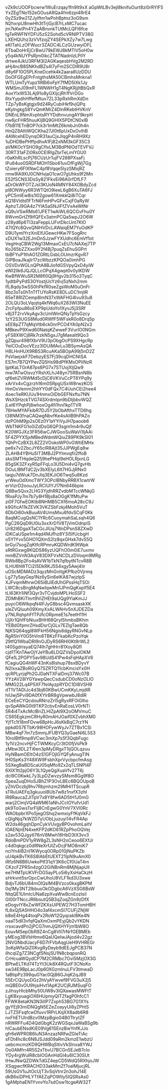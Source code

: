 vZk9cUOOFbcwrw1WuErzqay1fn9lt9xX
aGpWtLBv3ejl8knifuOurt8zi0rRYlF5
YxZEgTNo152eGOusARQa4fm6zpi4RrE4
0yZSz9w21ZJyIftm1wPohBptnz3oG9sm
N2hxrpU8nwHh3tTrjGjcB7rLxMC7ucac
jm7kKwlPn4YZaABnvnkTUtMcLQFI6fce
tgTeRWFNYDFU5zS2Sohd5cVRNIPTV38G
LXEHQUhz3zVVfzojZY4SEPkXZy7w7Lwg
eKlTahLzOFWucr3ZADC4LCzGUzwyiOFL
6TbaDoHrEjCrBwU79kEWJ8kMTlV5oH0w
y5q4kNUYPsRjm0ikcZTATNadnIzLPlIY
drtwe4JkU3RFM3I2AGKaqesbHVg2M2RD
aHj4ncB8SNKhdBZs4I7yFm2SCDlR9U8r
d8y6F10O5PLKneDcehk4k2aara8UzDDU
DoOFGEgEPrFntgthsMA50CBmhsMnkna1
WTLUmTyYupz1IRBi6oFpY7fMD5lXk1Jy
WMSmJ09mFL1WNWH1gT4NgKRjjItBbQxR
AoxYIxWS3LAj91o8yGXIjcjRh1fVrDGo
6txYypdhHffefMtuv7ZL33pRxhRmXdDn
TZp7yBsKgtgjx9d24RyCubiHkf9vjQPq
eKylngkgS8YvQmKMrZ4DlnRKebtHVKnV
DNEnL9NmXvphtsRYYDdhnvungAY9krpH
nw6jcFHR5huuKIjBQ9GHIX5PDtCN0xIB
f7bB11ETnBOP7ck3r1mMtZ6kmbJn0h4n
HnQZ8AItiWQCKha27Jl0t6pUxDxOvIhB
4AWcehEDynqOR31auCjxJIqgP4nRH9Xz
1uDHDBePHffpdhvA1Fj82xNM3kGF35C3
aVMKOcYSHO9gCflxLM3BdPNIOdTEVFVJ
30RT31aFZi0Rs0CEIRIgZbrTeLmIYGU0
r0aKhRLscPj76CUzUr1ujFV288PXsaFj
IPu64uo0SRDFMOH1Sbo61uvDfFgWj7Gg
tZoiery6FlXNwC4pf8Vqqe5lyzSMxjRZ
rmw9lA9XU0CNHvjaO1cwO7gUhks9f2Mn
E52fSCNS3DsSy821FkvEi96A0rfDfLF7
aDrOkWFOTZJsI3KUoN4MNY84XOBdyZcd
pl8ONWyy6R3WTQtO9ieeL6gB6XuTA6FJ
yPC5mlEw8is1l02gow61XmkkQi8iTCqr
eQ18Vldtd1FTrN6FmHPvGFxCxjF0aRyW
AphzTJ9GA4z7YlASaSNJiFfZVxAeWtNr
xQ9uVSwRMs61JFET1wAiWL6QCGvFhu0Y
8WvmGrtZf9ifQFEx3atmPCQa5wpJ2O6W
z28yd6p6TI3zaFeppLUFvtDkcUnt7KlO
47IQYc8QvxQNIHVDcLAWaiqEM7YuOdKP
D9U1ymIYrzXniElfJGewcHKw7FSogRrc
xDUX1w32EJmDnSJzwFYXUdhc6EmVf1ot
VegHrqCBW2Wg13MmaxCxEU7cNAXej7TP
Ko265bZZXxo9Y2f4Bj7puqZsEhuSGPrt
tbBFYuP1thAO1ZGRtLGsbLOUmzrKgvR7
GiPBoaJlkajIr17zcWbzzKPQOa0imhPG
OSVDvWGLnQPtA8BJiofdGSVpyQxD4yiW
eWl2Ilk6JQJQLLcOPqX4gwpt0v0ylKDW
KwBfWWuSR2M8fl0Qj9Hgv2b315o3TyqC
1ydtbPyPdS3OYostjUcYz6vj5zNxh2mm
IfL8qdy3wSS0hPkfR0seZgsWoM0uOnFr
8bz3sTs0hTnTfTUYoRsKE8DLuDC1mjtR
65eT8RlZCemp8lmN37xWAFHG4Ivu93u8
2OLQU3oLVqojtq4kfWq6uX283WI3NuEE
ZrcFpfpu86oEXP9pUdoYo1XyvJ5j3SRf
v8j3T2rvVkyAgv3cUnIWmQNyTpYsGzcy
1zY2S3UGS8Mud0RWfF5WFskR0o8Drq5p
sEE8pZT7qMqVtb6ck0nrPCO4YA0pN2x3
MBkevP9Xwd60NatqKZwweF3VurlO0NGm
yFS8XWCj8Rk7rzkN5gxJ7gMaeaIt9Qo3
gZQpur498fXbrV9U3pObgOcPS9XHgcRp
YeiCOuDocVEzz3IDUiMAvLu3BSymAsQA
H8LHnHUX9RBS3RcuAKa5BOpA99j5nD2Z
PsVlaejxkF7DebzyES7Fj39cqDHCNtSA
ES7m7B7QYPevZQ5Hs98dPfKMsOPIiNzR
ljptKaLTGrA87ps6PG7x7STUojXljQw9
mw7ATwOisvzYRshXLhJ48yn75RBsnN8b
qf6etiZVRWMd5cDjC6VKVuCcPT6YPq9y
xArVx4vCgzrzh16m0SRpgUSxW8rwzKOS
HmOxVemm2hhYY0dFQx7C4UuhCEi2hee4
4oec1ieRKUUu1HnmxOiDbGEFNxftu7NN
WsXSHzckTVG74SXrdmlpn9bDIjbbvWQZ
jLeI6YPqhPj8whoxOg4fi1hni1kp1TVR
76HwMYAFkibR7DJ5Y2bObAfthxTTD6hg
t38NM3fnaCAQwgNbvfKe4sAIIB9hPAZo
dzPOhM9jp2sOEz0Y1aYYiVyJH7paoob6
WbTNKFG1o0iZdDsG6QP3sgm1m4r9uQjf
K20WGJXz3FR56wCJWGooSuWaVi1IjAAi
5F4ZPYX5jxMBedWdmWQiuZ89PK9kSI01
1QhPrCzBX2L8ZZ2VOokoWP0vGWtiEMHx
pe6x7v2ZbcJY65cIR8Ajt35JJPWgEq8w
ZLAH84YBHu5IT3MBJ2PYImvqfii2ffoB
sksSMTHqdeQ2fj9hePHqt9eHOLRjxnLG
85gSK3ZFxyR5pFFqLo3U5Dni4vQ7gvHb
DOuLIBMTdC2jv3bXEIyL6It7HGJjRNx0
taqju7dWuk7DnJlq3EKJiO6TwqSu8Kzd
yrWeuOdXmcTWY3OPclBNbyRRBX1cwtrW
erVizrD2oouJyLRClUlYJ17Nn646bpie
Q8Bw5Qvx2LHG3YjdhRRZvdbMTccWNkjG
fRxaPJy7m7b7y8H1Bjs8aOGgK1fMtuPw
zi0F7GfwEOKtb8NHMB5CXf6moA28cC9J
k9GficA11kZEVK3VKZSbFzkj4Moh5VuT
6DbOi60vkBuuAV4UmsMxu6fdvSCqF0Kk
8aqMCugQsNC1YRc6CuoymahSaLsqh4Q6
PgC26QqD9U0lu3xxXrD1V8TjVmOdnpIS
Ur82I6DgaXTaCGcJlUq7WnDPsnS8ZXwD
iDKCaUSpe1m4qd4MJfhz8Y3i5IfUcbgH
o5Y1Yvx5GHO1QXmS2Iz8qxGHxk7dvS5Q
brGyi7sogZqKtfcRPmruKQDWrdK9tWpk
sRtRGxwg9KQDS86yzUQFhO0m0iE7uxmv
mmBZVnN3AqV83DXFVxNCDLzDVoqm9MRg
RWb8Bp2Fo4sAVW1bTkN7qfbytNTcvR8B
tLHU6hWTCi2I5DkRKJ5S4xgy5Awj4Iir
uOScMDMADz3qyzMnGnItgKPfbz0Vjrmq
Lg77y5ayGep1Nz6ySin6elKA87wjzIpS
XJFvqmMhrwO65iiBJiEdUhGPssHqTSOi
LWC8csBngMqNwIqwMn1JPmQgKxpIf5E4
tLI63Kh1iNf3Qyr3vTCvjdoMPLHoSSF2
ZDMhBKiTInrt9ViZHEt9aUQg9YiaKmJJ
puycO6WlkpqN4lFJyG8bsc4QvmsaskXK
sIeZVQIuuh09XmyXxALWAHv5nXJDEZDa
y7NLRqhphFfTPJfcORpmeE1s7eetH11H
UjXr1QhfFbNiuxBHH68Qryl5hmbsBKhm
YEBdGfpmrZHsdDsrCjGLx7EZlgTae8Qb
NjKSQ64qgI8WFkH56Ngis8dgyRNGvNLp
RgR5IriY0G5hVm8TBKzFFkabKcPzoYqk
29tfQ1WbaDRI9nOJDyRS6RHI0Kt9rWL2
t40SgdrisyaEQ74Ih7gHHrr81Xoy8Qfl
cjd1TKnTAwOjYJeYBu6LDQZVsDpolOKM
QFe1L2PGPY5av98UdS41Pw4sFqHApXV6
fCagiuQG4hWF43nKs8lshup78sxBDyvY
N2IxxaZBoRGyQ7SZRTQ11cbKmcisYx0H
qcRPLyrjqPh2GJDaNTXFalDmj37Wc07B
YYzAV28lYGYawpQecCsdubCD0oNzOLIO
MMG22Lq4P5XF7feIAyzpRYDC1Dl8VSH9
dT1VTADIJc4d3bj60KBwUCmKKyLmjdlR
hiUwj5Pvi9DA0fXYlrBR8gVpwwbJ8dlR
ECeEeCYQcdouRNnzZrI5gRyxRFOiGlho
qvSpAWkG0t9TKP2cbvEnRaEosLV0rNTi
5R4i4TxAcMclBnZLHlZpAl9X2oOMVmuC
CS65EgkzmCRHyR0mAHJOaif0XZvbhXM0
YjfTc1t18mFDvw6BpHcJ6sKkBqC7rzYN
ppkd0S7ETbKr98HOFywWyJv7ZTBx1CSi
MBw4qF7m7zSmmjJFUBYQ3yGaeNi6L5S3
10roIBtf9mp8VCwc3mXp7sSf3QqbFugc
1y1Vz2ncvHjFCTWMKcyCr3tO0fjVsPk9
zMbw3DL2Ti6en3pMyDRgxT1ijQOLqzuu
HyNBamOEItO4zS1GFOjlGYQFyAnugTIN
tH0SpKs3Y48XW9FsbhXprVycbpcfmAsg
5SXegBaBDScaU05qMfo9Zx2qTLSNPl4F
6XlX1tt2pjO6Y3L1QyeQgXuaVfv27T6j
dcI9C0KwkL7y3LpDZwvzySMsm8Gg9f8O
SpeaZuqDHoSJBhZ1P3OvLBEc6BQOUpoB
yZhVDczbj9hv7Rbjmhzm29MHi1TScupR
sTRuUAEFq3gkuuoI8Ub7w8z1nxfX3zhI
lR8RaucaZJITpV7x8Y8fw6AD5tH1J0mG
warj2CimjVQ4aWM61aNhJCclOYufvUd1
pk9ToGwsTsrFIj8CnEgwG0YnV7XVl0Rc
WAObpbrXPo5jegOShq2wmxiyFfKqVkFJ
cQIgNjq7kWZD7yUObLjuzuyi14vFR4Ap
W2ds46gqhDpnCykVUvgyBP0vohmLaitV
lOAENjnEN4xeKFP2dKO61RZpPhoOQVej
s2av53QJgytI76nV8Mwh16HbD3tX3vv3
RdoBmPDV1yRW8gZL3sNH2oCeoo6EXfJr
c4d0qkgcz0dRNeXrfJIZvDcjFMO8miK7
ncIYn4lB2ril1KWycq0ORp010jNuPKZb
uU4pkBvTK6S8lAbEtUEXT21IpN9uAmX0
iRfz6N8B6UwkoPtf31qY3K6cCf0UaT4m
CKzcFZPRSn4zgO2GiNBnRm8MjNjapUll
ee7HMTpUKVFrDG5ayPLo5i6yXsHaCkzH
sHrkvnt5srOpcCwUhoU8VLF1kd3U3xwe
BdjvTJ6bU84mOIQslM4BVzco0kxgBKPM
0q1My3NT2lbbusOkODgbcA6VzXSG6BsW
NtqQE1UImIcUNa6zpXvaWwBcnEozlsiI
GI00rTNccJR6bsutQ5B3qZoqZGn9zDfX
eDogvIY8xZwWfZKXsUiPEW27H3TomHBH
fL6xQj5A5HHO4o3af4xcmSI7CUFjZNjW
b8eE4Hg44toqPx2RoW12Qyqrakl8Ke4N
oaaT5dlI3vfqfQaXmOxmPEyjQb2vYKDN
rrsxcavdPn2jPCG7nmJjQXHYFjm1bW8O
EouvMSepObR9Z4nCg8VlI7rNrfGEBMEb
yMEog3BVbHtmx6QaUQeIwJAjod4v22gz
2NVGNbdUacyF6D7rFVbAqgUeH9VHREGr
3oKpWfaQiZ0KvgRyDeyb9dEEJgPCB37N
ilhcqlZg7Z3NCgfSNsjSU1N8cbqpsnRQ
CrHcuaWQydCP7M2CRMbc7Ovi5MzjOX3G
BPtwELTKd74TzYt3Uk8X4RQutF3CNoKo
sw34E9BpLacJ0p60XGzmlnuLFV3tmwaD
1aBtipPz399quGYac0Qj86GJiqK2qJB9
55ErCQUyoDGz2hVyAYwvef9FVG3uX2j5
mQBE0vOU9hjsiHvt1ApK2UCjRJMSuqFO
zJihsyHlcbMhy50UW8v3IQXawasMWFtT
LgKBxyuagiOX6HUpmyQITZfagP0hfcC1
FFWK8etaKN3N3iIIP7Zxph53BG7G1XYs
gyYEj93mlDNQgN5EZeZoayyUi8yZPhtS
LJTZSFsqfcwDfuvv1RPrLKqXX8adb6R8
nxFhETUlrdBzv0MzpBgio04B0TtrytZF
nRWRFFu4D4QdGbgK2zWGSqxJaWaBSg9b
hICaubENsdKiE09Vg61SEnzBwYnfKJJo
gfr6eWPR0B6IuN3AnzazNRfwZGleTiAc
sFDt4hc8c6N8JSJdd09aRm2kmzE1wbzU
uebcmcmzKD9QHWBqSltivVkSInxa8YWJ
Oo0AMfrr4R5S2xTbvU7BCGn5EJeB7cIo
YDy4rgWuIR8cbIOGAnHdGl4u6IC30SUt
tHwJNwQZDWkTdGZ4epCD5WdQ5RXhjoJW
XSqgwcfKRACHD33akMmZf7oalMjucjRL
59UsGV1uJtOcUjT3vSqVtnr2n3ohJ14E
dkB6siDPHLYTfAEZqPOWtly5IQSRsAs0
1gAMphaEN1YvnvYo7sdOsw1tcgeAW32T
